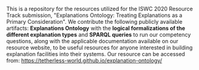 This is a repository for the resources utilized for the ISWC 2020 Resource Track submission, "Explanations Ontology: Treating Explanations as a Primary Consideration". We contribute the following publicly available artifacts: <strong>Explanations Ontology</strong> with the <strong>logical formalizations of the different explanation types</strong> and <strong>SPARQL queries</strong> to run our competency questions, along with the applicable documentation available on our resource website, to be useful resources for anyone interested in building explanation facilities into their systems. Our resource can be accessed from: https://tetherless-world.github.io/explanation-ontology/
